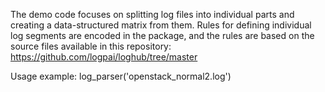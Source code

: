 The demo code focuses on splitting log files into individual parts and creating a data-structured matrix from them.
Rules for defining individual log segments are encoded in the package, and the rules are based on the source files available in this repository:
https://github.com/logpai/loghub/tree/master

Usage example:
log_parser('openstack_normal2.log')
